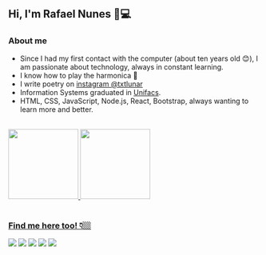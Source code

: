 ## Hi, I'm Rafael Nunes 👋💻

### About me
- Since I had my first contact with the computer (about ten years old 😊), I am passionate about technology, always in constant learning.
- I know how to play the harmonica 🎵 
- I write poetry on [instagram @txtlunar](https://www.instagram.com/txtlunar/)
- Information Systems graduated in [Unifacs](https://www.unifacs.br/).
- HTML, CSS, JavaScript, Node.js, React, Bootstrap, always wanting to learn more and better.

<br>

<div>
  <a href="https://github.com/rafaelnpf">
  <img height="140em" src="https://github-readme-stats.vercel.app/api?username=rafaelnpf&show_icons=true&theme=dracula&include_all_commits=true&count_private=true"/>
  <img height="140em" src="https://github-readme-stats.vercel.app/api/top-langs/?username=rafaelnpf&layout=compact&langs_count=7&theme=dracula"/>
</div>

<br>

### Find me here too! 👇🏼
<div style="text-align: justify">

<a href="https://www.youtube.com/channel/UClQ5iYv5szEX4UHmdZa53PA" target="_blank"><img src="https://img.shields.io/badge/YouTube-FF0000?style=for-the-badge&logo=youtube&logoColor=white" target="_blank"></a>
<a href="https://instagram.com/rafaelnpf" target="_blank"><img src="https://img.shields.io/badge/-Instagram-%23E4405F?style=for-the-badge&logo=instagram&logoColor=white" target="_blank"></a>
<a href = "mailto:rafael.npfs@gmail.com"><img src="https://img.shields.io/badge/-Gmail-%23333?style=for-the-badge&logo=gmail&logoColor=white" target="_blank"></a>
<a href="https://www.linkedin.com/in/rafaelnpf/" target="_blank"><img src="https://img.shields.io/badge/-LinkedIn-%230077B5?style=for-the-badge&logo=linkedin&logoColor=white" target="_blank"></a>
<a href="https://www.twitch.tv/rafaelnpf_" target="_blank"><img src="https://img.shields.io/badge/Twitch-9146FF?style=for-the-badge&logo=twitch&logoColor=white" target="_blank"></a>

</div>  
